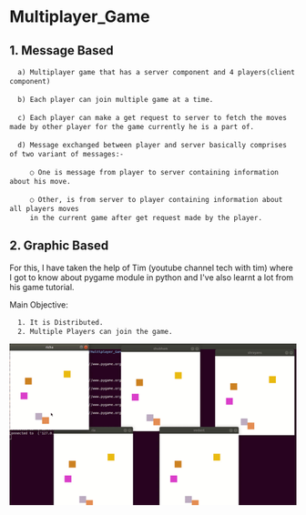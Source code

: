# Multiplayer_Game

## 1. Message Based
      
      a) Multiplayer game that has a server component and 4 players(client component)
      
      b) Each player can join multiple game at a time.
      
      c) Each player can make a get request to server to fetch the moves made by other player for the game currently he is a part of.
      
      d) Message exchanged between player and server basically comprises of two variant of messages:-
      
         ○ One is message from player to server containing information about his move.
         
         ○ Other, is from server to player containing information about all players moves
         in the current game after get request made by the player.
         

## 2. Graphic Based

   For this, I have taken the help of Tim (youtube channel tech with tim) where I got to know  about pygame module in python and I've also learnt a lot from his game tutorial. 
   
   Main Objective:

      1. It is Distributed.
      2. Multiple Players can join the game.
   
![Game gif](Game_graphics/my_game.gif)
